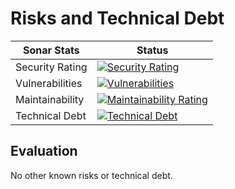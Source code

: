 # Risks and Technical Debt

| Sonar Stats     | Status    |
| --------------- | --------- |
| Security Rating | [![Security Rating](https://sonar.elhub.cloud/api/project_badges/measure?project=no.elhub.devxp%3Adevxp-elhub-phabricator-extensions&metric=security_rating)](https://sonar.elhub.cloud/dashboard?id=no.elhub.devxp%3Adevxp) |
| Vulnerabilities | [![Vulnerabilities](https://sonar.elhub.cloud/api/project_badges/measure?project=no.elhub.devxp%3Adevxp-elhub-phabricator-extensions&metric=vulnerabilities)](https://sonar.elhub.cloud/dashboard?id=no.elhub.devxp%3Adevxp) |
| Maintainability | [![Maintainability Rating](https://sonar.elhub.cloud/api/project_badges/measure?project=no.elhub.devxp%3Adevxp-elhub-phabricator-extensions&metric=sqale_rating)](https://sonar.elhub.cloud/dashboard?id=no.elhub.devxp%3Adevxp) |
| Technical Debt  | [![Technical Debt](https://sonar.elhub.cloud/api/project_badges/measure?project=no.elhub.devxp%3Adevxp-elhub-phabricator-extensions&metric=sqale_index)](https://sonar.elhub.cloud/dashboard?id=no.elhub.tools%3Adevxp) |

## Evaluation

No other known risks or technical debt.
